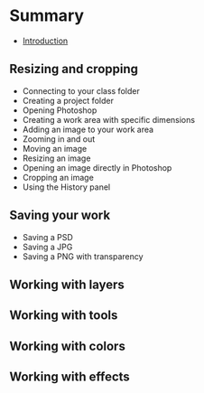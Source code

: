 # Summary

* [Introduction](README.md)

## Resizing and cropping
* Connecting to your class folder
* Creating a project folder
* Opening Photoshop
* Creating a work area with specific dimensions
* Adding an image to your work area
* Zooming in and out
* Moving an image
* Resizing an image
* Opening an image directly in Photoshop
* Cropping an image
* Using the History panel

## Saving your work
* Saving a PSD
* Saving a JPG
* Saving a PNG with transparency

## Working with layers

## Working with tools

## Working with colors

## Working with effects

